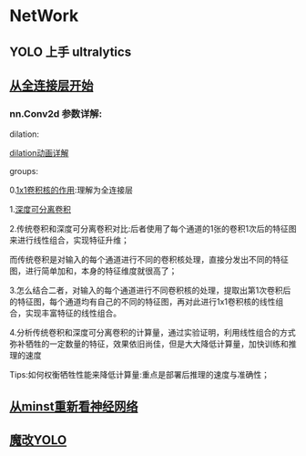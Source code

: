 # NetWork
## YOLO 上手 ultralytics



## [从全连接层开始](https://www.bilibili.com/video/BV1hE411t7RN)

### nn.Conv2d 参数详解:
dilation:

[​​dilation动画详解](https://blog.csdn.net/weixin_42363544/article/details/123920699)

groups:

0.[1x1卷积核的作用](https://zhuanlan.zhihu.com/p/40050371):理解为全连接层

1.[深度可分离卷积](https://blog.csdn.net/m0_37605642/article/details/134174749)

2.传统卷积和深度可分离卷积对比:后者使用了每个通道的1张的卷积1次后的特征图来进行线性组合，实现特征升维；

  而传统卷积是对输入的每个通道进行不同的卷积核处理，直接分发出不同的特征图，进行简单加和，本身的特征维度就很高了；

3.怎么结合二者，对输入的每个通道进行不同卷积核的处理，提取出第1次卷积后的特征图，每个通道均有自己的不同的特征图，再对此进行1x1卷积核的线性组合，实现丰富特征的线性组合。

4.分析传统卷积和深度可分离卷积的计算量，通过实验证明，利用线性组合的方式弥补牺牲的一定数量的特征，效果依旧尚佳，但是大大降低计算量，加快训练和推理的速度

Tips:如何权衡牺牲性能来降低计算量:重点是部署后推理的速度与准确性；

## [从minst重新看神经网络](https://github.com/Functionhx/NetWork/blob/master/0minst.py)

## [魔改YOLO](https://blog.csdn.net/m0_67647321/article/details/143481224"点击访问付费专栏")
